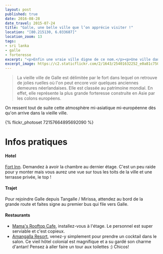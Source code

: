 ```yaml
---
layout: post
published: true
date: 2016-08-28
date_travel: 2015-07-24
title: "Galle, une belle ville que l’on apprécie visiter !"
location: "[80.215130, 6.033687]"
location_zoom: 13
tags:
- sri lanka
- galle
- forteresse
excerpt: "<p>Enfin une vraie ville digne de ce nom.</p><p>Une ville dans laquelle on prend plaisir à se promener, à déambuler dans les petites rues, où les égouts ne se déversent pas dans chaque caniveau. En fait, c'est une des rares villes villes du Sri Lanka où l'on ressent autant l'influence européenne, avec son fort, ses églises... Certainement parce que Galle est une ville fortifiée, construite par les néerlandais.</p>"
excerpt_image: https://c2.staticflickr.com/2/1643/25401632252_e0a81c7504_c.jpg
---
```


> La vieille ville de Galle est délimitée par le fort dans lequel on retrouve de jolies ruelles où l'on peut encore voir quelques anciennes demeures néerlandaises. Elle est classée au patrimoine mondial. En effet, elle représente la plus grande forteresse construite en Asie par les colons européens.

On ressent tout de suite cette atmosphère mi-asiatique mi-européenne dès qu'on arrive dans la vieille ville.


{% flickr_photoset 72157664895692090 %}

# Infos pratiques

#### Hotel

[Fort Inn](https://www.tripadvisor.fr/Hotel_Review-g297896-d1575795-Reviews-Fort_Inn_Guest_House-Galle_Southern_Province.html). Demandez à avoir la chambre au dernier étage. C'est un peu raide pour y monter mais vous aurez une vue sur tous les toits de la ville et une terrasse privée, le top !

#### Trajet

Pour rejoindre Galle depuis Tangalle / Mirissa, attendez au bord de la grande route et faites signe au premier bus qui file vers Galle.

#### Restaurants

- [Mama's Rooftop Cafe](http://4sq.com/fq8nuv), installez-vous à l'étage. Le personnel est super serviable et c'est copieux.
- [Amangalla Resort](http://4sq.com/bMIMz9), venez-y simplement pour prendre un cocktail dans le salon. Ce vieil hôtel colonial est magnifique et a su gardé son charme d'antan! Pensez à aller faire un tour aux toilettes :) Chicos!
